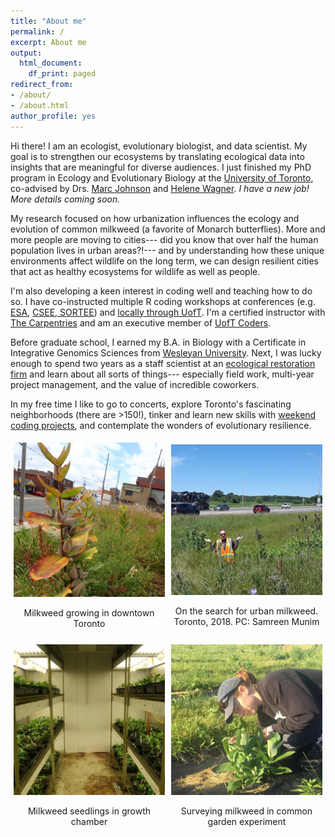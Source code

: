 ```yaml
---
title: "About me"
permalink: /
excerpt: About me
output:
  html_document:
    df_print: paged
redirect_from:
- /about/
- /about.html
author_profile: yes
---
```


Hi there! I am an ecologist, evolutionary biologist, and data scientist. My goal is to strengthen our ecosystems by translating ecological data into insights that are meaningful for diverse audiences. I just finished my PhD program in Ecology and Evolutionary Biology at the [University of Toronto](https://eeb.utoronto.ca/), co-advised by Drs. [Marc Johnson](https://evoecolab.wordpress.com/) and [Helene Wagner](http://sites.utm.utoronto.ca/wagnerlab). *I have a new job! More details coming soon.*

My research focused on how urbanization influences the ecology and evolution of common milkweed (a favorite of Monarch butterflies). More and more people are moving to cities--- did you know that over half the human population lives in urban areas?!--- and by understanding how these unique environments affect wildlife on the long term, we can design resilient cities that act as healthy ecosystems for wildlife as well as people.

I'm also developing a keen interest in coding well and teaching how to do so. I have co-instructed multiple R coding workshops at conferences (e.g. [ESA](https://sbreitbart.github.io/DataSci_for_Ecologists/), [CSEE, SORTEE](https://afilazzola.github.io/FastR/)) and [locally through UofT](https://sbreitbart.github.io/BGSS_Retreat_2021_Workshop/). I'm a certified instructor with [The Carpentries](https://carpentries.org/) and am an executive member of [UofT Coders](https://uoftcoders.github.io/).

Before graduate school, I earned my B.A. in Biology with a Certificate in Integrative Genomics Sciences from [Wesleyan University](https://www.wesleyan.edu/). Next, I was lucky enough to spend two years as a staff scientist at an [ecological restoration firm](https://princetonhydro.com/) and learn about all sorts of things--- especially field work, multi-year project management, and the value of incredible coworkers.

In my free time I like to go to concerts, explore Toronto's fascinating neighborhoods (there are >150!), tinker and learn new skills with [weekend coding projects](/portfolio.md), and contemplate the wonders of evolutionary resilience.


<div style="display: flex; justify-content: center; align-items: center; flex-wrap: wrap;">
    <div style="flex: 0 0 48%; margin: 1%;">
        <img src="./images/mw_multi.jpg" alt="Milkweed growing in downtown Toronto" style="width:100%">
        <p style="text-align:center;">Milkweed growing in downtown Toronto</p>
    </div>
    <div style="flex: 0 0 48%; margin: 1%;">
        <img src="./images/2018_fieldwork.jpg" alt="On the search for urban milkweed. Toronto, 2018. PC: Samreen Munim" style="width:100%">
        <p style="text-align:center;">On the search for urban milkweed. Toronto, 2018. PC: Samreen Munim</p>
    </div>
    <div style="flex: 0 0 48%; margin: 1%;">
        <img src="./images/growth_chamber.jpg" alt="Milkweed seedlings in growth chamber" style="width:100%">
        <p style="text-align:center;">Milkweed seedlings in growth chamber</p>
    </div>
    <div style="flex: 0 0 48%; margin: 1%;">
        <img src="./images/KSR_2021.jpeg" alt="Surveying milkweed in common garden experiment" style="width:100%">
        <p style="text-align:center;">Surveying milkweed in common garden experiment</p>
    </div>
</div>
